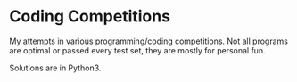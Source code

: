 # Coding Competitions

My attempts in various programming/coding competitions. Not all programs are optimal or passed every test set, they are mostly for personal fun. 

Solutions are in Python3.
